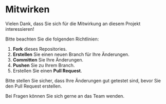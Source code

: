 # Mitwirken

Vielen Dank, dass Sie sich für die Mitwirkung an diesem Projekt interessieren!

Bitte beachten Sie die folgenden Richtlinien:

1. **Fork** dieses Repositories.
2. **Erstellen** Sie einen neuen Branch für Ihre Änderungen.
3. **Committen** Sie Ihre Änderungen.
4. **Pushen** Sie zu Ihrem Branch.
5. Erstellen Sie einen **Pull Request**.

Bitte stellen Sie sicher, dass Ihre Änderungen gut getestet sind, bevor Sie den Pull Request erstellen.

Bei Fragen können Sie sich gerne an das Team wenden.